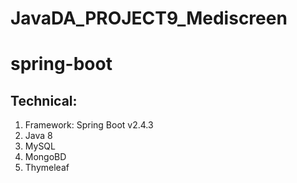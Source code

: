 # JavaDA_PROJECT9_Mediscreen
# spring-boot
## Technical:

1. Framework: Spring Boot v2.4.3
2. Java 8
3. MySQL
4. MongoBD
5. Thymeleaf
